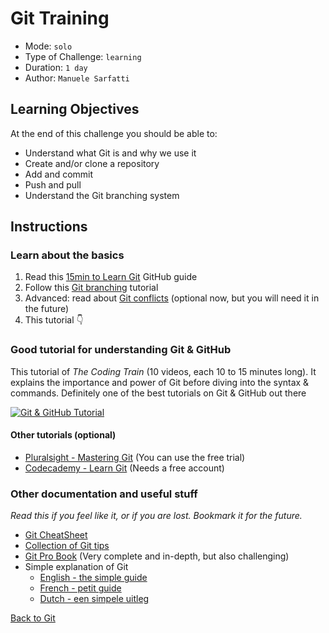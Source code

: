 # Git Training

- Mode: `solo`
- Type of Challenge: `learning`
- Duration: `1 day`
- Author: `Manuele Sarfatti`

## Learning Objectives

At the end of this challenge you should be able to:

- Understand what Git is and why we use it
- Create and/or clone a repository
- Add and commit
- Push and pull
- Understand the Git branching system

## Instructions

### Learn about the basics

1. Read this [15min to Learn Git](https://guides.github.com/introduction/git-handbook/) GitHub guide
2. Follow this [Git branching](https://learngitbranching.js.org/) tutorial
3. Advanced: read about [Git conflicts](https://githowto.com/resolving_conflicts) (optional now, but you will need it in the future)
4. This tutorial 👇

### Good tutorial for understanding Git & GitHub

This tutorial of _The Coding Train_ (10 videos, each 10 to 15 minutes long). It explains the importance and power of Git before diving into the syntax & commands. Definitely one of the best tutorials on Git & GitHub out there

[![Git & GitHub Tutorial](https://img.youtube.com/vi/BCQHnlnPusY/0.jpg)](https://www.youtube.com/watch?v=BCQHnlnPusY)

#### Other tutorials (optional)

- [Pluralsight - Mastering Git](https://www.pluralsight.com/courses/mastering-git) (You can use the free trial)
- [Codecademy - Learn Git](https://www.codecademy.com/courses/learn-git/lessons/git-workflow/exercises/hello-git) (Needs a free account)

### Other documentation and useful stuff

_Read this if you feel like it, or if you are lost. Bookmark it for the future._

- [Git CheatSheet](https://education.github.com/git-cheat-sheet-education.pdf)
- [Collection of Git tips](https://github.com/git-tips/tips)
- [Git Pro Book](http://git-scm.com/book/en/v2) (Very complete and in-depth, but also challenging)
- Simple explanation of Git
  - [English - the simple guide](https://rogerdudler.github.io/git-guide/index.html) 
  - [French - petit guide](https://rogerdudler.github.io/git-guide/index.fr.html)
  - [Dutch - een simpele uitleg](http://rogerdudler.github.io/git-guide/index.nl.html)

[Back to Git](./)
